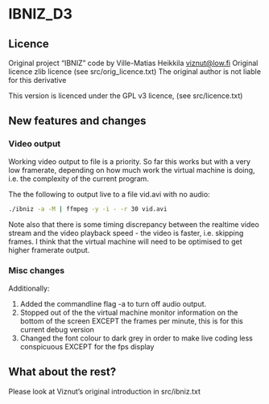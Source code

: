 # IBNIZ_D3

## Licence

Original project “IBNIZ” code by Ville-Matias Heikkila viznut@low.fi
Original licence zlib licence (see src/orig_licence.txt)
The original author is not liable for this derivative

This version is licenced under the GPL v3 licence, (see src/licence.txt)

## New features and changes

### Video output

Working video output to file is a priority. So far this works but with a very low framerate, depending on how much work the virtual machine is doing, i.e. the complexity of the current program.

The the following to output live to a file vid.avi with no audio:

```bash
./ibniz -a -M | ffmpeg -y -i - -r 30 vid.avi
```

Note also that there is some timing discrepancy between the realtime video stream and the video playback speed - the video is faster, i.e. skipping frames. I think that the virtual machine will need to be optimised to get higher framerate output.

### Misc changes

Additionally:

1. Added the commandline flag -a to turn off audio output.
2. Stopped out of the the virtual machine monitor information on the bottom of the screen EXCEPT the frames per minute, this is for this current debug version
3. Changed the font colour to dark grey in order to make live coding less conspicuous EXCEPT for the fps display

## What about the rest?

Please look at Viznut’s original introduction in src/ibniz.txt